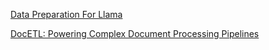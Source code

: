 [Data Preparation For Llama](https://www.tutorialspoint.com/llama/llama-data-preparation.htm)


[DocETL: Powering Complex Document Processing Pipelines](https://github.com/ucbepic/docetl)
